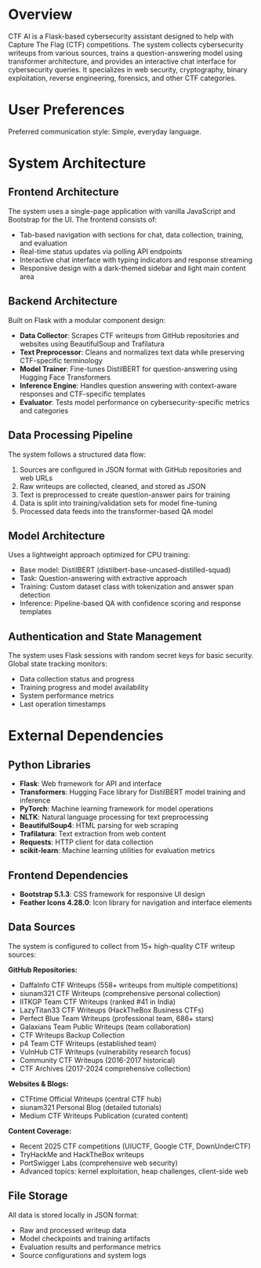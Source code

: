 # Overview

CTF AI is a Flask-based cybersecurity assistant designed to help with Capture The Flag (CTF) competitions. The system collects cybersecurity writeups from various sources, trains a question-answering model using transformer architecture, and provides an interactive chat interface for cybersecurity queries. It specializes in web security, cryptography, binary exploitation, reverse engineering, forensics, and other CTF categories.

# User Preferences

Preferred communication style: Simple, everyday language.

# System Architecture

## Frontend Architecture
The system uses a single-page application with vanilla JavaScript and Bootstrap for the UI. The frontend consists of:
- Tab-based navigation with sections for chat, data collection, training, and evaluation
- Real-time status updates via polling API endpoints
- Interactive chat interface with typing indicators and response streaming
- Responsive design with a dark-themed sidebar and light main content area

## Backend Architecture
Built on Flask with a modular component design:
- **Data Collector**: Scrapes CTF writeups from GitHub repositories and websites using BeautifulSoup and Trafilatura
- **Text Preprocessor**: Cleans and normalizes text data while preserving CTF-specific terminology
- **Model Trainer**: Fine-tunes DistilBERT for question-answering using Hugging Face Transformers
- **Inference Engine**: Handles question answering with context-aware responses and CTF-specific templates
- **Evaluator**: Tests model performance on cybersecurity-specific metrics and categories

## Data Processing Pipeline
The system follows a structured data flow:
1. Sources are configured in JSON format with GitHub repositories and web URLs
2. Raw writeups are collected, cleaned, and stored as JSON
3. Text is preprocessed to create question-answer pairs for training
4. Data is split into training/validation sets for model fine-tuning
5. Processed data feeds into the transformer-based QA model

## Model Architecture
Uses a lightweight approach optimized for CPU training:
- Base model: DistilBERT (distilbert-base-uncased-distilled-squad)
- Task: Question-answering with extractive approach
- Training: Custom dataset class with tokenization and answer span detection
- Inference: Pipeline-based QA with confidence scoring and response templates

## Authentication and State Management
The system uses Flask sessions with random secret keys for basic security. Global state tracking monitors:
- Data collection status and progress
- Training progress and model availability
- System performance metrics
- Last operation timestamps

# External Dependencies

## Python Libraries
- **Flask**: Web framework for API and interface
- **Transformers**: Hugging Face library for DistilBERT model training and inference
- **PyTorch**: Machine learning framework for model operations
- **NLTK**: Natural language processing for text preprocessing
- **BeautifulSoup4**: HTML parsing for web scraping
- **Trafilatura**: Text extraction from web content
- **Requests**: HTTP client for data collection
- **scikit-learn**: Machine learning utilities for evaluation metrics

## Frontend Dependencies
- **Bootstrap 5.1.3**: CSS framework for responsive UI design
- **Feather Icons 4.28.0**: Icon library for navigation and interface elements

## Data Sources
The system is configured to collect from 15+ high-quality CTF writeup sources:

**GitHub Repositories:**
- DaffaInfo CTF Writeups (558+ writeups from multiple competitions)
- siunam321 CTF Writeups (comprehensive personal collection)
- IITKGP Team CTF Writeups (ranked #41 in India)
- LazyTitan33 CTF Writeups (HackTheBox Business CTFs)
- Perfect Blue Team Writeups (professional team, 686+ stars)
- Galaxians Team Public Writeups (team collaboration)
- CTF Writeups Backup Collection
- p4 Team CTF Writeups (established team)
- VulnHub CTF Writeups (vulnerability research focus)
- Community CTF Writeups (2016-2017 historical)
- CTF Archives (2017-2024 comprehensive collection)

**Websites & Blogs:**
- CTFtime Official Writeups (central CTF hub)
- siunam321 Personal Blog (detailed tutorials)
- Medium CTF Writeups Publication (curated content)

**Content Coverage:**
- Recent 2025 CTF competitions (UIUCTF, Google CTF, DownUnderCTF)
- TryHackMe and HackTheBox writeups
- PortSwigger Labs (comprehensive web security)
- Advanced topics: kernel exploitation, heap challenges, client-side web

## File Storage
All data is stored locally in JSON format:
- Raw and processed writeup data
- Model checkpoints and training artifacts
- Evaluation results and performance metrics
- Source configurations and system logs